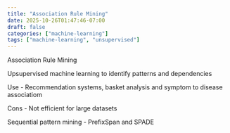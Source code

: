 ```yaml
---
title: "Association Rule Mining"
date: 2025-10-26T01:47:46-07:00
draft: false
categories: ["machine-learning"]
tags: ["machine-learning", "unsupervised"]
---
```



Association Rule Mining 

Upsupervised machine learning to identify patterns and dependencies 

Use - Recommendation systems, basket analysis and symptom to disease associatiom

Cons - Not efficient for large datasets 



Sequential pattern mining - PrefixSpan and SPADE
